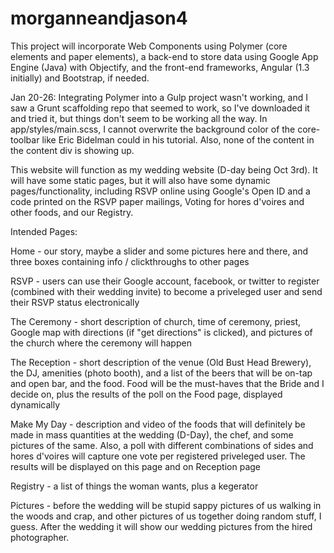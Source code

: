 # morganneandjason4

This project will incorporate Web Components using Polymer (core elements and paper elements), a back-end to store data using Google App Engine (Java) with Objectify, and the front-end frameworks, Angular (1.3 initially) and Bootstrap, if needed.

Jan 20-26: Integrating Polymer into a Gulp project wasn't working, and I saw a Grunt scaffolding repo that seemed to work, so I've downloaded it and tried it, but things don't seem to be working all the way. In app/styles/main.scss, I cannot overwrite the background color of the core-toolbar like Eric Bidelman could in his tutorial. Also, none of the content in the content div is showing up.

This website will function as my wedding website (D-day being Oct 3rd). It will have some static pages, but it will also have some dynamic pages/functionality, including RSVP online using Google's Open ID and a code printed on the RSVP paper mailings, Voting for hores d'voires and other foods, and our Registry.

Intended Pages:

Home - our story, maybe a slider and some pictures here and there, and three boxes containing info / clickthroughs to other pages

RSVP - users can use their Google account, facebook, or twitter to register (combined with their wedding invite) to become a priveleged user and send their RSVP status electronically

The Ceremony - short description of church, time of ceremony, priest, Google map with directions (if "get directions" is clicked), and pictures of the church where the ceremony will happen

The Reception - short description of the venue (Old Bust Head Brewery), the DJ, amenities (photo booth), and a list of the beers that will be on-tap and open bar, and the food. Food will be the must-haves that the Bride and I decide on, plus the results of the poll on the Food page, displayed dynamically

Make My Day - description and video of the foods that will definitely be made in mass quantities at the wedding (D-Day), the chef, and some pictures of the same. Also, a poll with different combinations of sides and hores d'voires will capture one vote per registered priveleged user. The results will be displayed on this page and on Reception page

Registry - a list of things the woman wants, plus a kegerator

Pictures - before the wedding will be stupid sappy pictures of us walking in the woods and crap, and other pictures of us together doing random stuff, I guess. After the wedding it will show our wedding pictures from the hired photographer.
